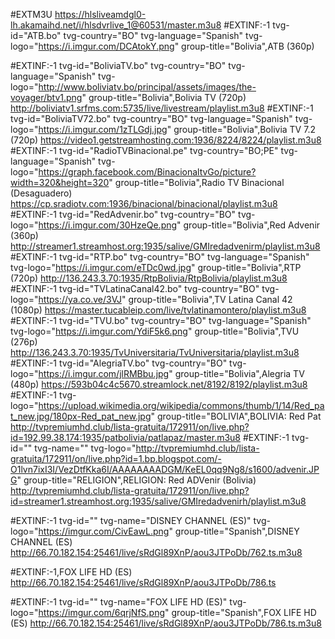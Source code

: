 #EXTM3U
https://hlsliveamdgl0-lh.akamaihd.net/i/hlsdvrlive_1@60531/master.m3u8
#EXTINF:-1 tvg-id="ATB.bo" tvg-country="BO" tvg-language="Spanish" tvg-logo="https://i.imgur.com/DCAtokY.png" group-title="Bolivia",ATB (360p)

#EXTINF:-1 tvg-id="BoliviaTV.bo" tvg-country="BO" tvg-language="Spanish" tvg-logo="http://www.boliviatv.bo/principal/assets/images/the-voyager/btv1.png" group-title="Bolivia",Bolivia TV (720p)
http://boliviatv1.srfms.com:5735/live/livestream/playlist.m3u8
#EXTINF:-1 tvg-id="BoliviaTV72.bo" tvg-country="BO" tvg-language="Spanish" tvg-logo="https://i.imgur.com/1zTLGdj.jpg" group-title="Bolivia",Bolivia TV 7.2 (720p)
https://video1.getstreamhosting.com:1936/8224/8224/playlist.m3u8
#EXTINF:-1 tvg-id="RadioTVBinacional.pe" tvg-country="BO;PE" tvg-language="Spanish" tvg-logo="https://graph.facebook.com/BinacionaltvGo/picture?width=320&height=320" group-title="Bolivia",Radio TV Binacional (Desaguadero)
https://cp.sradiotv.com:1936/binacional/binacional/playlist.m3u8
#EXTINF:-1 tvg-id="RedAdvenir.bo" tvg-country="BO" tvg-logo="https://i.imgur.com/30HzeQe.png" group-title="Bolivia",Red Advenir (360p)
http://streamer1.streamhost.org:1935/salive/GMIredadvenirm/playlist.m3u8
#EXTINF:-1 tvg-id="RTP.bo" tvg-country="BO" tvg-language="Spanish" tvg-logo="https://i.imgur.com/eTDc0wd.jpg" group-title="Bolivia",RTP (720p)
http://136.243.3.70:1935/RtpBolivia/RtpBolivia/playlist.m3u8
#EXTINF:-1 tvg-id="TVLatinaCanal42.bo" tvg-country="BO" tvg-logo="https://ya.co.ve/3VJ" group-title="Bolivia",TV Latina Canal 42 (1080p)
https://master.tucableip.com/live/tvlatinamontero/playlist.m3u8
#EXTINF:-1 tvg-id="TVU.bo" tvg-country="BO" tvg-language="Spanish" tvg-logo="https://i.imgur.com/YdiF5k6.png" group-title="Bolivia",TVU (276p)
http://136.243.3.70:1935/TvUniversitaria/TvUniversitaria/playlist.m3u8
#EXTINF:-1 tvg-id="AlegriaTV.bo" tvg-country="BO" tvg-logo="https://i.imgur.com/jlRMBbu.jpg" group-title="Bolivia",Alegria TV (480p)
https://593b04c4c5670.streamlock.net/8192/8192/playlist.m3u8
#EXTINF:-1 tvg-logo="https://upload.wikimedia.org/wikipedia/commons/thumb/1/14/Red_pat_new.jpg/180px-Red_pat_new.jpg" group-title="BOLIVIA",BOLIVIA: Red Pat
http://tvpremiumhd.club/lista-gratuita/172911/on/live.php?id=192.99.38.174:1935/patbolivia/patlapaz/master.m3u8
#EXTINF:-1 tvg-id="" tvg-name="" tvg-logo="http://tvpremiumhd.club/lista-gratuita/172911/on/live.php?id=1.bp.blogspot.com/-O1lvn7ixI3I/VezDtfKka6I/AAAAAAAADGM/KeEL0qq9Ng8/s1600/advenir.JPG" group-title="RELIGION",RELIGION: Red ADVenir (Bolivia)
http://tvpremiumhd.club/lista-gratuita/172911/on/live.php?id=streamer1.streamhost.org:1935/salive/GMIredadvenirh/playlist.m3u8

#EXTINF:-1 tvg-id="" tvg-name="DISNEY CHANNEL (ES)" tvg-logo="https://imgur.com/CivEawL.png" group-title="Spanish",DISNEY CHANNEL (ES)
http://66.70.182.154:25461/live/sRdGl89XnP/aou3JTPoDb/762.ts.m3u8

#EXTINF:-1,FOX LIFE HD (ES)
http://66.70.182.154:25461/live/sRdGl89XnP/aou3JTPoDb/786.ts

#EXTINF:-1 tvg-id="" tvg-name="FOX LIFE HD (ES)" tvg-logo="https://imgur.com/6qrjNfS.png" group-title="Spanish",FOX LIFE HD (ES)
http://66.70.182.154:25461/live/sRdGl89XnP/aou3JTPoDb/786.ts.m3u8
